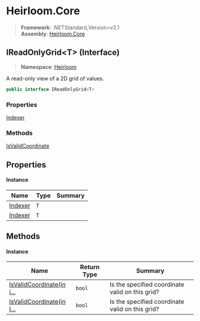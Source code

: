 # Heirloom.Core

> **Framework**: .NETStandard,Version=v2.1  
> **Assembly**: [Heirloom.Core][0]

## IReadOnlyGrid\<T> (Interface)

> **Namespace**: [Heirloom][0]

A read-only view of a 2D grid of values.

```cs
public interface IReadOnlyGrid<T>
```

### Properties

[Indexer][1]

### Methods

[IsValidCoordinate][2]

## Properties

#### Instance

| Name         | Type | Summary |
|--------------|------|---------|
| [Indexer][1] | `T`  |         |
| [Indexer][1] | `T`  |         |

## Methods

#### Instance

| Name                           | Return Type | Summary                                         |
|--------------------------------|-------------|-------------------------------------------------|
| [IsValidCoordinate(in i...][2] | `bool`      | Is the specified coordinate valid on this grid? |
| [IsValidCoordinate(in I...][2] | `bool`      | Is the specified coordinate valid on this grid? |

[0]: ../../Heirloom.Core.md
[1]: IReadOnlyGrid[T]/Indexer.md
[2]: IReadOnlyGrid[T]/IsValidCoordinate.md
